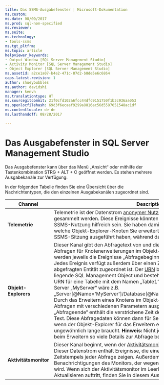 ```yaml
---
title: Das SSMS-Ausgabefenster | Microsoft-Dokumentation
ms.custom: 
ms.date: 08/09/2017
ms.prod: sql-non-specified
ms.reviewer: 
ms.suite: 
ms.technology:
- tools-ssms
ms.tgt_pltfrm: 
ms.topic: article
helpviewer_keywords:
- Output Window [SQL Server Management Studio]
- Activity Monitor [SQL Server Management Studio]
- Object Explorer [SQL Server Management Studio]
ms.assetid: a2ce1a07-b4e2-471c-87d2-b8de5e6c6864
caps.latest.revision: 1
author: shueybubbles
ms.author: davidshi
manager: kenvh
ms.translationtype: HT
ms.sourcegitcommit: 21f0cfd102a6fcc44dfc9151750f1b3c936aa053
ms.openlocfilehash: 69d3f6ecaaf9299a8816ac56d5587051548ac1df
ms.contentlocale: de-de
ms.lasthandoff: 08/28/2017

---
```

# <a name="output-window-in-sql-server-management-studio"></a>Das Ausgabefenster in SQL Server Management Studio
Das Ausgabefenster kann über das Menü „Ansicht“ oder mithilfe der Tastenkombination STRG + ALT + O geöffnet werden. Es stehen mehrere Ausgabekanäle zur Verfügung.

In der folgenden Tabelle finden Sie eine Übersicht über die Nachrichtentypen, die den einzelnen Ausgabekanälen zugeordnet sind.

|Channel|Description|
|-----------|---------------|  
|**Telemetrie**|Telemetrie ist der Datenstrom [anonymer Nutzungsdaten](sql-server-management-studio-ssms.md), die von Microsoft gesammelt werden. Diese Ereignisse könnten für Ihre eigene Dokumentation der SSMS-Nutzung hilfreich sein. Sie haben damit z.B. die Möglichkeit zu ermitteln, welche Objekt-Explorer-Knoten Sie erweitert und welche Befehle Sie während der SSMS-Sitzung ausgeführt haben, während das Ausgabefenster geöffnet war.|
|**Objekt-Explorers**|Dieser Kanal gibt den Abfragetext von und die verstrichene Zeit während SQL-Abfragen für Knotenerweiterungen im Objekt-Explorer aus. Für jede Abfrage werden jeweils die Ereignisse „Abfragebeginn“ und „Abfrageende“ protokolliert. Jedes Ereignis verfügt außerdem über einen Zeitstempel und den URN, der der abgefragten Entität zugeordnet ist. Der [URN](https://technet.microsoft.com/library/microsoft.sqlserver.management.smo.urn(v=sql.90).aspx) bezieht sich auf das zugrunde liegende SQL Management Object und besteht aus einer XPath-Hierarchie. Der URN für eine Tabelle mit dem Namen „Table1“ in der Datenbank „Db“ auf dem Server „MyServer“ wäre z.B. „Server[@Name='MyServer']/Database[@Name="Db"]/Table[/@Name="Table1"]“. Durch das Erweitern eines Knotens im Objekt-Explorer können mehrere solcher Abfragen mit verschiedenen Parametern ausgeführt werden. Das Ereignis „Abfrageende“ enthält die verstrichene Zeit der Abfrage zusammen mit dem TSQL-Text. Diese Abfragedaten können dann für Serverleistungsanalysen nützlich sein, wenn der Objekt-Explorer für das Erweitern eines bestimmten Knotens ungewöhnlich lange braucht. **Hinweis:** Nicht jeder Knoten im Objekt-Explorer stellt beim Erweitern so viele Details zur Abfrage bereit.|
|**Aktivitätsmonitor**|Dieser Kanal beginnt, wenn der [Aktivitätsmonitor](https://docs.microsoft.com/en-us/sql/relational-databases/performance-monitor/activity-monitor) für einen Server geöffnet wird. Dieser Datenstrom enthält Ereignisse, die einen Teil des Abfragetexts und des Zeitstempels jeder Abfrage zeigen. Außerdem enthält er Fehlermeldungen sowie Benachrichtigungen des Monitors, der wegen Verbindungsproblemen angehalten wird. Wenn sich der Aktivitätsmonitor im Leerlauf befindet oder ein Fehler beim Aktualisieren auftritt, finden Sie in diesem Ausgabekanal weitere Informationen.|






